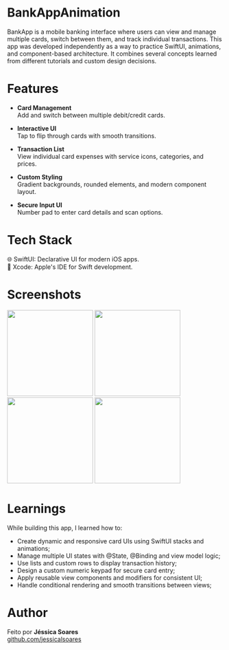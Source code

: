 # BankAppAnimation

BankApp is a mobile banking interface where users can view and manage multiple cards, switch between them, and track individual transactions.
This app was developed independently as a way to practice SwiftUI, animations, and component-based architecture. It combines several concepts learned from different tutorials and custom design decisions.

# Features
- **Card Management**<br>
Add and switch between multiple debit/credit cards.

- **Interactive UI**<br>
Tap to flip through cards with smooth transitions.

- **Transaction List**<br>
View individual card expenses with service icons, categories, and prices.

- **Custom Styling**<br>
Gradient backgrounds, rounded elements, and modern component layout.

- **Secure Input UI**<br>
Number pad to enter card details and scan options.

# Tech Stack
🌐 SwiftUI: Declarative UI for modern iOS apps.<br>
📱 Xcode: Apple's IDE for Swift development.

# Screenshots

<img src="https://github.com/jessicalsoares/BankAppAnimation/assets/138133901/093786cf-a1b3-4e9c-857d-3285c5536296" width="200">
<img src="https://github.com/jessicalsoares/BankAppAnimation/assets/138133901/fab021dc-8938-4129-bc38-deb5999494ba" width="200">
<img src="https://github.com/jessicalsoares/BankAppAnimation/assets/138133901/e8be3641-3a72-4084-83ce-7327950f5046" width="200">
<img src="https://github.com/jessicalsoares/BankAppAnimation/assets/138133901/60d1e7b9-b7e6-43df-85c8-c071800c6a5b" width="200">

# Learnings
While building this app, I learned how to:

- Create dynamic and responsive card UIs using SwiftUI stacks and animations;
- Manage multiple UI states with @State, @Binding and view model logic;
- Use lists and custom rows to display transaction history;
- Design a custom numeric keypad for secure card entry;
- Apply reusable view components and modifiers for consistent UI;
- Handle conditional rendering and smooth transitions between views;

# Author
Feito por **Jéssica Soares**  
[github.com/jessicalsoares](https://github.com/jessicalsoares)
